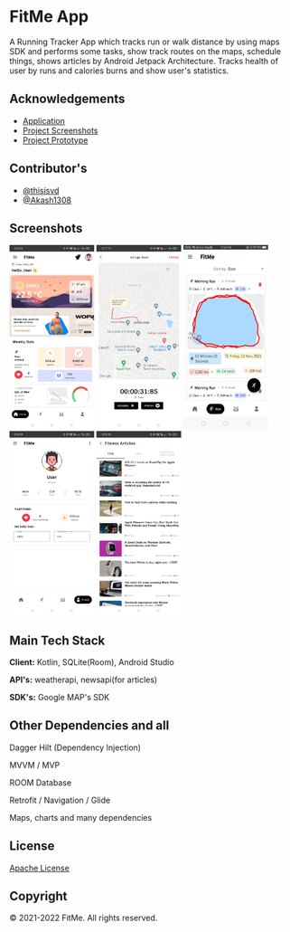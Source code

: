 # FitMe App 

A Running Tracker App which tracks run or walk distance by using maps SDK and performs some tasks, show track routes on the maps, schedule things, shows articles by Android Jetpack Architecture. Tracks health of user by runs and calories burns and show user's statistics. 

## Acknowledgements

 - [Application](https://drive.google.com/file/d/1p6hjeiv-s0VnIPDIBnorvsG0JVkT6YKb/view)
 - [Project Screenshots](https://drive.google.com/drive/folders/1ux5hInwdHCKFBLXxt1ALX_d8Nsd6Sswo?usp=sharing)
 - [Project Prototype](https://drive.google.com/file/d/1v39jWIhYB0mf8neDXWUhti9UclUm3Hvc/view?usp=sharing)
 

## Contributor's 

- [@thisisvd](https://github.com/thisisvd)
- [@Akash1308](https://github.com/Akash1308)

## Screenshots

<p float="left">
<img src="app/src/main/res/drawable/screenshot_001.jpg" width="150">
<img src="app/src/main/res/drawable/screenshot_003.png" width="150">
<img src="app/src/main/res/drawable/screenshot_002.png" width="150">
<img src="app/src/main/res/drawable/screenshot_004.jpg" width="150">
<img src="app/src/main/res/drawable/screenshot_005.jpg" width="150">
</p>
 
## Main Tech Stack

**Client:** Kotlin, SQLite(Room), Android Studio

**API's:** weatherapi, newsapi(for articles)

**SDK's:** Google MAP's SDK

## Other Dependencies and all

Dagger Hilt (Dependency Injection)

MVVM / MVP

ROOM Database

Retrofit / Navigation / Glide

Maps, charts and many dependencies
## License

[Apache License](https://github.com/thisisvd/FitMe-App/blob/master/LICENSE)


## Copyright

© 2021-2022 FitMe. All rights reserved.
